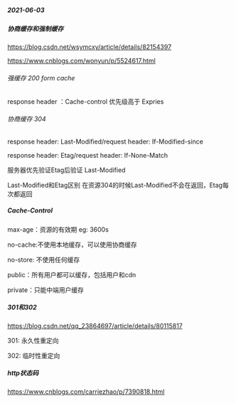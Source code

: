 ##### 2021-06-03

##### 协商缓存和强制缓存

https://blog.csdn.net/wsymcxy/article/details/82154397

https://www.cnblogs.com/wonyun/p/5524617.html

###### 强缓存 200 form cache

response header ：Cache-control 优先级高于 Expries

###### 协商缓存 304 

response header: Last-Modified/request header: If-Modified-since

response header: Etag/request header: If-None-Match

服务器优先验证Etag后验证 Last-Modified

Last-Modified和Etag区别 在资源304的时候Last-Modified不会在返回，Etag每次都返回

##### Cache-Control

max-age：资源的有效期 eg: 3600s

no-cache:不使用本地缓存，可以使用协商缓存

no-store: 不使用任何缓存

public：所有用户都可以缓存，包括用户和cdn

private：只能中端用户缓存

##### 301和302

https://blog.csdn.net/qq_23864697/article/details/80115817

301: 永久性重定向

302: 临时性重定向

##### http状态码

https://www.cnblogs.com/carriezhao/p/7390818.html

